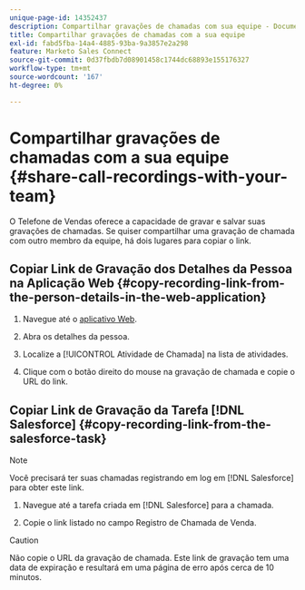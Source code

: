 ```yaml
---
unique-page-id: 14352437
description: Compartilhar gravações de chamadas com sua equipe - Documentação do Marketo - Documentação do produto
title: Compartilhar gravações de chamadas com a sua equipe
exl-id: fabd5fba-14a4-4885-93ba-9a3857e2a298
feature: Marketo Sales Connect
source-git-commit: 0d37fbdb7d08901458c1744dc68893e155176327
workflow-type: tm+mt
source-wordcount: '167'
ht-degree: 0%

---
```


# Compartilhar gravações de chamadas com a sua equipe {#share-call-recordings-with-your-team}

O Telefone de Vendas oferece a capacidade de gravar e salvar suas gravações de chamadas. Se quiser compartilhar uma gravação de chamada com outro membro da equipe, há dois lugares para copiar o link.

## Copiar Link de Gravação dos Detalhes da Pessoa na Aplicação Web {#copy-recording-link-from-the-person-details-in-the-web-application}

1. Navegue até o [aplicativo Web](https://toutapp.com/login).

1. Abra os detalhes da pessoa.

1. Localize a [!UICONTROL Atividade de Chamada] na lista de atividades.

1. Clique com o botão direito do mouse na gravação de chamada e copie o URL do link.

## Copiar Link de Gravação da Tarefa [!DNL Salesforce] {#copy-recording-link-from-the-salesforce-task}

>[!NOTE]
>
>Você precisará ter suas chamadas registrando em log em [!DNL Salesforce] para obter este link.

1. Navegue até a tarefa criada em [!DNL Salesforce] para a chamada.

1. Copie o link listado no campo Registro de Chamada de Venda.

>[!CAUTION]
>
>Não copie o URL da gravação de chamada. Este link de gravação tem uma data de expiração e resultará em uma página de erro após cerca de 10 minutos.
